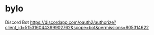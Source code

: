 # bylo
Discord Bot
https://discordapp.com/oauth2/authorize?client_id=515316044399902762&scope=bot&permissions=805314622
